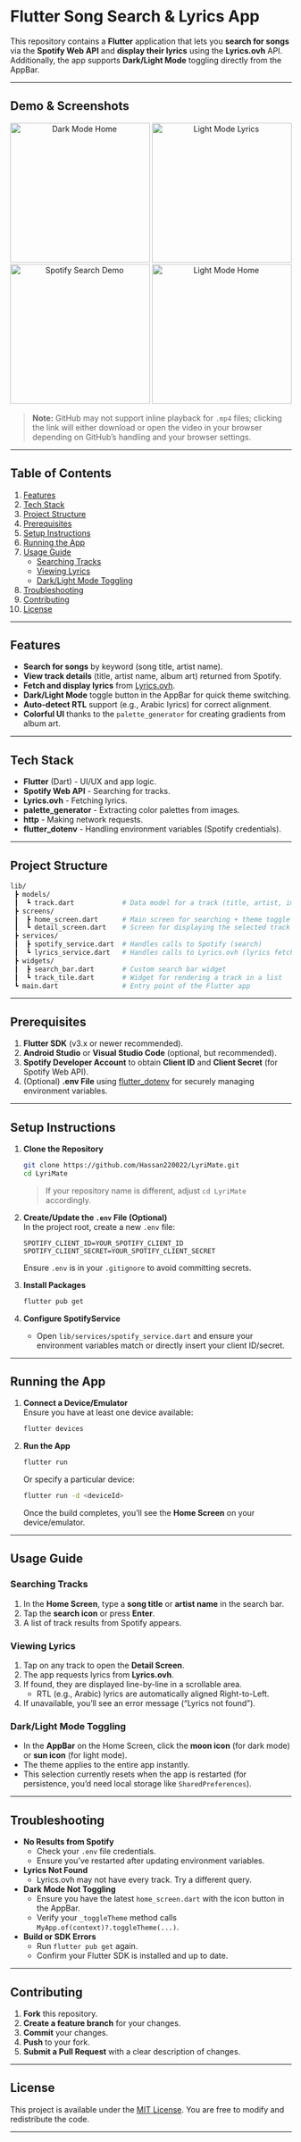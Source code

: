 # Flutter Song Search & Lyrics App

This repository contains a **Flutter** application that lets you **search for songs** via the **Spotify Web API** and **display their lyrics** using the **Lyrics.ovh** API. Additionally, the app supports **Dark/Light Mode** toggling directly from the AppBar.

---

## Demo & Screenshots

<div align="center">
  <img src="./demo/dark_mode.png" alt="Dark Mode Home" width="250" />
   <img src="./demo/test_spotify_api.png" alt="Light Mode Lyrics" width="250" />

  <img src="./demo/dark_mode_lyrics.png" alt="Spotify Search Demo" width="250" />
  <img src="./demo/test_arabic_no_lyrics.png" alt="Light Mode Home" width="250" />
</div>

> **Note:** GitHub may not support inline playback for `.mp4` files; clicking the link will either download or open the video in your browser depending on GitHub’s handling and your browser settings.

---

## Table of Contents

1. [Features](#features)  
2. [Tech Stack](#tech-stack)  
3. [Project Structure](#project-structure)  
4. [Prerequisites](#prerequisites)  
5. [Setup Instructions](#setup-instructions)  
6. [Running the App](#running-the-app)  
7. [Usage Guide](#usage-guide)  
   - [Searching Tracks](#searching-tracks)  
   - [Viewing Lyrics](#viewing-lyrics)  
   - [Dark/Light Mode Toggling](#darklight-mode-toggling)  
8. [Troubleshooting](#troubleshooting)  
9. [Contributing](#contributing)  
10. [License](#license)

---

## Features

- **Search for songs** by keyword (song title, artist name).  
- **View track details** (title, artist name, album art) returned from Spotify.  
- **Fetch and display lyrics** from [Lyrics.ovh](https://lyricsovh.docs.apiary.io/).  
- **Dark/Light Mode** toggle button in the AppBar for quick theme switching.  
- **Auto-detect RTL** support (e.g., Arabic lyrics) for correct alignment.  
- **Colorful UI** thanks to the `palette_generator` for creating gradients from album art.

---

## Tech Stack

- **Flutter** (Dart) - UI/UX and app logic.  
- **Spotify Web API** - Searching for tracks.  
- **Lyrics.ovh** - Fetching lyrics.  
- **palette_generator** - Extracting color palettes from images.  
- **http** - Making network requests.  
- **flutter_dotenv** - Handling environment variables (Spotify credentials).

---

## Project Structure

```bash
lib/
 ┣ models/
 ┃  ┗ track.dart            # Data model for a track (title, artist, imageUrl)
 ┣ screens/
 ┃  ┣ home_screen.dart      # Main screen for searching + theme toggle
 ┃  ┗ detail_screen.dart    # Screen for displaying the selected track + lyrics
 ┣ services/
 ┃  ┣ spotify_service.dart  # Handles calls to Spotify (search)
 ┃  ┗ lyrics_service.dart   # Handles calls to Lyrics.ovh (lyrics fetching)
 ┣ widgets/
 ┃  ┣ search_bar.dart       # Custom search bar widget
 ┃  ┗ track_tile.dart       # Widget for rendering a track in a list
 ┗ main.dart                # Entry point of the Flutter app
```

---

## Prerequisites

1. **Flutter SDK** (v3.x or newer recommended).  
2. **Android Studio** or **Visual Studio Code** (optional, but recommended).  
3. **Spotify Developer Account** to obtain **Client ID** and **Client Secret** (for Spotify Web API).  
4. (Optional) **.env File** using [flutter_dotenv](https://pub.dev/packages/flutter_dotenv) for securely managing environment variables.

---

## Setup Instructions

1. **Clone the Repository**  
   ```bash
   git clone https://github.com/Hassan220022/LyriMate.git
   cd LyriMate
   ```
   > If your repository name is different, adjust `cd LyriMate` accordingly.

2. **Create/Update the `.env` File (Optional)**  
   In the project root, create a new `.env` file:
   ```dotenv
   SPOTIFY_CLIENT_ID=YOUR_SPOTIFY_CLIENT_ID
   SPOTIFY_CLIENT_SECRET=YOUR_SPOTIFY_CLIENT_SECRET
   ```
   Ensure `.env` is in your `.gitignore` to avoid committing secrets.

3. **Install Packages**  
   ```bash
   flutter pub get
   ```

4. **Configure SpotifyService**  
   - Open `lib/services/spotify_service.dart` and ensure your environment variables match or directly insert your client ID/secret.

---

## Running the App

1. **Connect a Device/Emulator**  
   Ensure you have at least one device available:
   ```bash
   flutter devices
   ```

2. **Run the App**  
   ```bash
   flutter run
   ```
   Or specify a particular device:
   ```bash
   flutter run -d <deviceId>
   ```
   Once the build completes, you’ll see the **Home Screen** on your device/emulator.

---

## Usage Guide

### Searching Tracks

1. In the **Home Screen**, type a **song title** or **artist name** in the search bar.  
2. Tap the **search icon** or press **Enter**.  
3. A list of track results from Spotify appears.

### Viewing Lyrics

1. Tap on any track to open the **Detail Screen**.  
2. The app requests lyrics from **Lyrics.ovh**.  
3. If found, they are displayed line-by-line in a scrollable area.  
   - RTL (e.g., Arabic) lyrics are automatically aligned Right-to-Left.  
4. If unavailable, you’ll see an error message (“Lyrics not found”).

### Dark/Light Mode Toggling

- In the **AppBar** on the Home Screen, click the **moon icon** (for dark mode) or **sun icon** (for light mode).  
- The theme applies to the entire app instantly.  
- This selection currently resets when the app is restarted (for persistence, you’d need local storage like `SharedPreferences`).

---

## Troubleshooting

- **No Results from Spotify**  
  - Check your `.env` file credentials.  
  - Ensure you’ve restarted after updating environment variables.
- **Lyrics Not Found**  
  - Lyrics.ovh may not have every track. Try a different query.  
- **Dark Mode Not Toggling**  
  - Ensure you have the latest `home_screen.dart` with the icon button in the AppBar.  
  - Verify your `_toggleTheme` method calls `MyApp.of(context)?.toggleTheme(...)`.  
- **Build or SDK Errors**  
  - Run `flutter pub get` again.  
  - Confirm your Flutter SDK is installed and up to date.

---

## Contributing

1. **Fork** this repository.  
2. **Create a feature branch** for your changes.  
3. **Commit** your changes.  
4. **Push** to your fork.  
5. **Submit a Pull Request** with a clear description of changes.

---

## License

This project is available under the [MIT License](LICENSE). You are free to modify and redistribute the code.

---